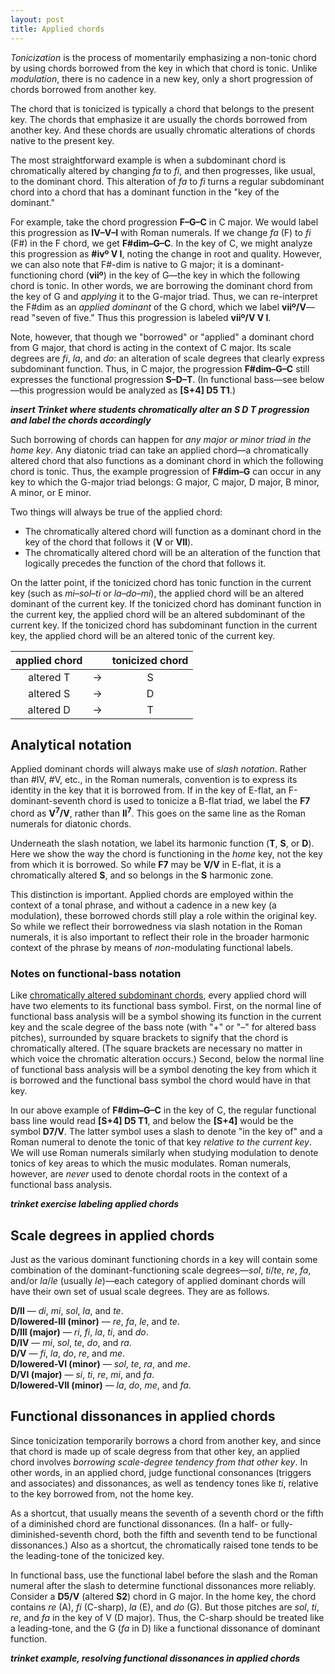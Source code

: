 ```yaml
---
layout: post
title: Applied chords
---
```


*Tonicization* is the process of momentarily emphasizing a non-tonic chord by using chords borrowed from the key in which that chord is tonic. Unlike *modulation*, there is no cadence in a new key, only a short progression of chords borrowed from another key. 

The chord that is tonicized is typically a chord that belongs to the present key. The chords that emphasize it are usually the chords borrowed from another key. And these chords are usually chromatic alterations of chords native to the present key. 

The most straightforward example is when a subdominant chord is chromatically altered by changing *fa* to *fi*, and then progresses, like usual, to the dominant chord. This alteration of *fa* to *fi* turns a regular subdominant chord into a chord that has a dominant function in the "key of the dominant." 

For example, take the chord progression **F–G–C** in C major. We would label this progression as **IV–V–I** with Roman numerals. If we change *fa* (F) to *fi* (F\#) in the F chord, we get **F\#dim–G–C**. In the key of C, we might analyze this progression as **\#ivº V I**, noting the change in root and quality. However, we can also note that F\#-dim is native to G major; it is a dominant-functioning chord (**viiº**) in the key of G—the key in which the following chord is tonic. In other words, we are borrowing the dominant chord from the key of G and *applying* it to the G-major triad. Thus, we can re-interpret the F\#dim as an *applied dominant* of the G chord, which we label **viiº/V**—read "seven of five." Thus this progression is labeled **viiº/V V I**.

Note, however, that though we "borrowed" or "applied" a dominant chord from G major, that chord is acting in the context of C major. Its scale degrees are *fi*, *la*, and *do*: an alteration of scale degrees that clearly express subdominant function. Thus, in C major, the progression **F\#dim–G–C** still expresses the functional progression **S–D–T**. (In functional bass—see below—this progression would be analyzed as **[S+4] D5 T1**.)

***insert Trinket where students chromatically alter an S D T progression and label the chords accordingly***

Such borrowing of chords can happen for *any major or minor triad in the home key*. Any diatonic triad can take an applied chord—a chromatically altered chord that also functions as a dominant chord in which the following chord is tonic. Thus, the example progression of **F\#dim–G** can occur in any key to which the G-major triad belongs: G major, C major, D major, B minor, A minor, or E minor. 

Two things will always be true of the applied chord:

- The chromatically altered chord will function as a dominant chord in the key of the chord that follows it (**V** or **VII**).  
- The chromatically altered chord will be an alteration of the function that logically precedes the function of the chord that follows it.

On the latter point, if the tonicized chord has tonic function in the current key (such as *mi–sol–ti* or *la–do–mi*), the applied chord will be an altered dominant of the current key. If the tonicized chord has dominant function in the current key, the applied chord will be an altered subdominant of the current key. If the tonicized chord has subdominant function in the current key, the applied chord will be an altered tonic of the current key.

| applied chord |   | tonicized chord |
|:----------------:|:-:|:---------------:|
|     altered T    | → | S 
|     altered S    | → | D 
|     altered D    | → | T 

Analytical notation
-------------------

Applied dominant chords will always make use of *slash notation*. Rather than #IV, #V, etc., in the Roman numerals, convention is to express its identity in the key that it is borrowed from. If in the key of E-flat, an F-dominant-seventh chord is used to tonicize a B-flat triad, we label the **F7** chord as **V<sup>7</sup>/V**, rather than **II<sup>7</sup>**. This goes on the same line as the Roman numerals for diatonic chords.

Underneath the slash notation, we label its harmonic function (**T**, **S**, or **D**). Here we show the way the chord is functioning in the *home* key, not the key from which it is borrowed. So while **F7** may be **V/V** in E-flat, it is a chromatically altered **S**, and so belongs in the **S** harmonic zone.

This distinction is important. Applied chords are employed within the context of a tonal phrase, and without a cadence in a new key (a modulation), these borrowed chords still play a role within the original key. So while we reflect their borrowedness via slash notation in the Roman numerals, it is also important to reflect their role in the broader harmonic context of the phrase by means of *non*-modulating functional labels.

### Notes on functional-bass notation

Like [chromatically altered subdominant chords][alteredSubdominants], every applied chord will have two elements to its functional bass symbol. First, on the normal line of functional bass analysis will be a symbol showing its function in the current key and the scale degree of the bass note (with "+" or "–" for altered bass pitches), surrounded by square brackets to signify that the chord is chromatically altered. (The square brackets are necessary no matter in which voice the chromatic alteration occurs.) Second, below the normal line of functional bass analysis will be a symbol denoting the key from which it is borrowed and the functional bass symbol the chord would have in that key. 

In our above example of **F\#dim–G–C** in the key of C, the regular functional bass line would read **[S+4] D5 T1**, and below the **[S+4]** would be the symbol **D7/V**. The latter symbol uses a slash to denote "in the key of" and a Roman numeral to denote the tonic of that key *relative to the current key*. We will use Roman numerals similarly when studying modulation to denote tonics of key areas to which the music modulates. Roman numerals, however, are *never* used to denote chordal roots in the context of a functional bass analysis. 

***trinket exercise labeling applied chords***

## Scale degrees in applied chords

Just as the various dominant functioning chords in a key will contain some combination of the dominant-functioning scale degrees—*sol*, *ti*/*te*, *re*, *fa*, and/or *la*/*le* (usually *le*)—each category of applied dominant chords will have their own set of usual scale degrees. They are as follows. 

**D/II** — *di*, *mi*, *sol*, *la*, and *te*.  
**D/lowered-III (minor)** — *re*, *fa*, *le*, and *te*.  
**D/III (major)** — *ri*, *fi*, *la*, *ti*, and *do*.  
**D/IV** — *mi*, *sol*, *te*, *do*, and *ra*.  
**D/V** — *fi*, *la*, *do*, *re*, and *me*.  
**D/lowered-VI (minor)** — *sol*, *te*, *ra*, and *me*.  
**D/VI (major)** — *si*, *ti*, *re*, *mi*, and *fa*.  
**D/lowered-VII (minor)** — *la*, *do*, *me*, and *fa*.


## Functional dissonances in applied chords

Since tonicization temporarily borrows a chord from another key, and since that chord is made up of scale degress from that other key, an applied chord involves *borrowing scale-degree tendency from that other key*. In other words, in an applied chord, judge functional consonances (triggers and associates) and dissonances, as well as tendency tones like *ti*, relative to the key borrowed from, not the home key.

As a shortcut, that usually means the seventh of a seventh chord or the fifth of a diminished chord are functional dissonances. (In a half- or fully-diminished-seventh chord, both the fifth and seventh tend to be functional dissonances.) Also as a shortcut, the chromatically raised tone tends to be the leading-tone of the tonicized key.

In functional bass, use the functional label before the slash and the Roman numeral after the slash to determine functional dissonances more reliably. Consider a **D5/V** (altered **S2**) chord in G major. In the home key, the chord contains *re* (A), *fi* (C-sharp), *la* (E), and *do* (G). But those pitches are *sol*, *ti*, *re*, and *fa* in the key of V (D major). Thus, the C-sharp should be treated like a leading-tone, and the G (*fa* in D) like a functional dissonance of dominant function.

***trinket example, resolving functional dissonances in applied chords***


[D7ofV]: Graphics/D7ofV.png
[alteredSubdominants]: alteredSubdominants.html
[appliedBassLine]: Graphics/appliedChordBassLine.png
